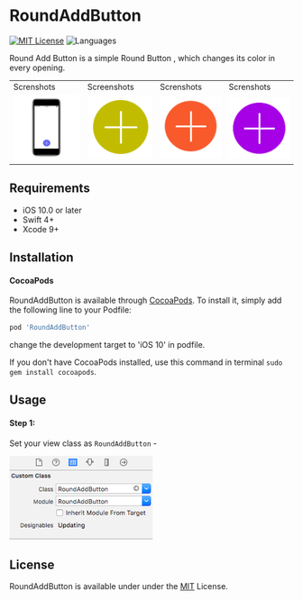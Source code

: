 # RoundAddButton

[![MIT
License](https://img.shields.io/github/license/baquer/RoundAddButton.svg)](LICENSE)
![Languages](https://img.shields.io/badge/languages-Swift%20%7C%20-orange.svg?longCache=true&style=flat)

Round Add Button is a simple Round  Button , which changes its color in every opening. 

<table>
  <tr>
    <td>Screnshots</td>
    <td>Screenshots</td>
    <td>Screnshots</td>
    <td>Screnshots</td>
  </tr>
  <tr>
    <td><img src="https://github.com/baquer/RoundAddButton/blob/master/ScreenShots/Screen%20Shot%202018-06-14%20at%209.01.32%20AM_iphonexspacegrey_portrait.png" width="350"></td>
    <td><img src="https://github.com/baquer/RoundAddButton/blob/master/ScreenShots/Screen%20Shot%202018-06-14%20at%209.48.18%20AM.png" width="290"></td>
    <td><img src="https://github.com/baquer/RoundAddButton/blob/master/ScreenShots/Screen%20Shot%202018-06-14%20at%209.48.27%20AM.png" width="290"></td>
    <td><img src="https://github.com/baquer/RoundAddButton/blob/master/ScreenShots/Screen%20Shot%202018-06-14%20at%209.48.37%20AM.png" width="290"></td>
  </tr>
 </table>
 
 ## Requirements
- iOS 10.0 or later
- Swift 4+
- Xcode 9+

## Installation

#### CocoaPods

RoundAddButton is available through [CocoaPods](http://cocoapods.org). To install
it, simply add the following line to your Podfile:

```ruby
pod 'RoundAddButton'
```
change the development target to 'iOS 10' in podfile.

If you don't have CocoaPods installed, use this command in terminal `sudo gem install cocoapods`.

## Usage
#### Step 1:
Set your view class as `RoundAddButton` - <br>

<img src="ScreenShots/Screen Shot 2018-06-14 at 9.20.46 AM.png">

## License
RoundAddButton is available under under the <a href="https://github.com/baquer/RoundAddButton/blob/master/LICENSE">MIT</a> License.
